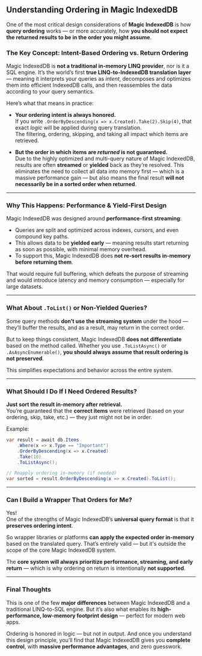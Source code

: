 ## **Understanding Ordering in Magic IndexedDB**

One of the most critical design considerations of **Magic IndexedDB** is how **query ordering** works — or more accurately, how **you should not expect the returned results to be in the order you might assume**.

### **The Key Concept: Intent-Based Ordering vs. Return Ordering**

Magic IndexedDB is **not a traditional in-memory LINQ provider**, nor is it a SQL engine. It’s the world’s first **true LINQ-to-IndexedDB translation layer** — meaning it interprets your queries as _intent_, decomposes and optimizes them into efficient IndexedDB calls, and then reassembles the data according to your query semantics.

Here’s what that means in practice:

- **Your ordering intent is always honored.**  
    If you write `.OrderByDescending(x => x.Created).Take(2).Skip(4)`, that exact _logic_ will be applied during query translation.  
    The filtering, ordering, skipping, and taking all impact which items are retrieved.
    
- **But the order in which items are _returned_ is not guaranteed.**  
    Due to the highly optimized and multi-query nature of Magic IndexedDB, results are often **streamed** or **yielded** back as they’re resolved. This eliminates the need to collect all data into memory first — which is a massive performance gain — but also means the final result **will not necessarily be in a sorted order when returned**.
    

---

### **Why This Happens: Performance & Yield-First Design**

Magic IndexedDB was designed around **performance-first streaming**:

- Queries are split and optimized across indexes, cursors, and even compound key paths.
- This allows data to be **yielded early** — meaning results start returning as soon as possible, with minimal memory overhead.
- To support this, Magic IndexedDB does **not re-sort results in-memory before returning them**.

That would require full buffering, which defeats the purpose of streaming and would introduce latency and memory consumption — especially for large datasets.

---

### **What About `.ToList()` or Non-Yielded Queries?**

Some query methods **don’t use the streaming system** under the hood — they’ll buffer the results, and as a result, may return in the correct order.

But to keep things consistent, Magic IndexedDB **does not differentiate** based on the method called. Whether you use `.ToListAsync()` or `.AsAsyncEnumerable()`, **you should always assume that result ordering is not preserved**.

This simplifies expectations and behavior across the entire system.

---

### **What Should I Do If I Need Ordered Results?**

**Just sort the result in-memory after retrieval.**  
You’re guaranteed that the **correct items** were retrieved (based on your ordering, skip, take, etc.) — they just might not be in order.

Example:

```csharp
var result = await db.Items
    .Where(x => x.Type == "Important")
    .OrderByDescending(x => x.Created)
    .Take(10)
    .ToListAsync();

// Reapply ordering in-memory (if needed)
var sorted = result.OrderByDescending(x => x.Created).ToList();
```

---

### **Can I Build a Wrapper That Orders for Me?**

Yes!  
One of the strengths of Magic IndexedDB’s **universal query format** is that it **preserves ordering intent**.

So wrapper libraries or platforms **can apply the expected order in-memory** based on the translated query. That’s entirely valid — but it's outside the scope of the core Magic IndexedDB system.

The **core system will always prioritize performance, streaming, and early return** — which is why ordering on return is intentionally **not supported**.

---

### **Final Thoughts**

This is one of the few **major differences** between Magic IndexedDB and a traditional LINQ-to-SQL engine. But it’s also what enables its **high-performance, low-memory footprint design** — perfect for modern web apps.

Ordering is honored in logic — but not in output. And once you understand this design principle, you’ll find that Magic IndexedDB gives you **complete control**, with **massive performance advantages**, and zero guesswork.